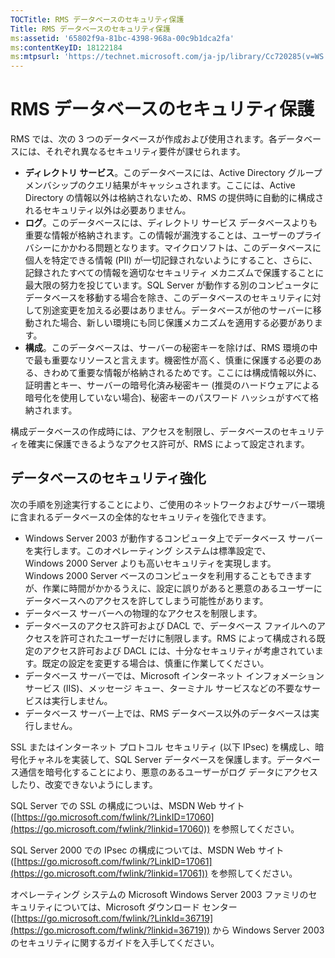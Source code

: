 ```yaml
---
TOCTitle: RMS データベースのセキュリティ保護
Title: RMS データベースのセキュリティ保護
ms:assetid: '65802f9a-81bc-4398-968a-00c9b1dca2fa'
ms:contentKeyID: 18122184
ms:mtpsurl: 'https://technet.microsoft.com/ja-jp/library/Cc720285(v=WS.10)'
---
```


RMS データベースのセキュリティ保護
==================================

RMS では、次の 3 つのデータベースが作成および使用されます。各データベースには、それぞれ異なるセキュリティ要件が課せられます。

-   **ディレクトリ サービス**。このデータベースには、Active Directory グループ メンバシップのクエリ結果がキャッシュされます。ここには、Active Directory の情報以外は格納されないため、RMS の提供時に自動的に構成されるセキュリティ以外は必要ありません。
-   **ログ**。このデータベースには、ディレクトリ サービス データベースよりも重要な情報が格納されます。この情報が漏洩することは、ユーザーのプライバシーにかかわる問題となります。マイクロソフトは、このデータベースに個人を特定できる情報 (PII) が一切記録されないようにすること、さらに、記録されたすべての情報を適切なセキュリティ メカニズムで保護することに最大限の努力を投じています。SQL Server が動作する別のコンピュータにデータベースを移動する場合を除き、このデータベースのセキュリティに対して別途変更を加える必要はありません。データベースが他のサーバーに移動された場合、新しい環境にも同じ保護メカニズムを適用する必要があります。
-   **構成**。このデータベースは、サーバーの秘密キーを除けば、RMS 環境の中で最も重要なリソースと言えます。機密性が高く、慎重に保護する必要のある、きわめて重要な情報が格納されるためです。ここには構成情報以外に、証明書とキー、サーバーの暗号化済み秘密キー (推奨のハードウェアによる暗号化を使用していない場合)、秘密キーのパスワード ハッシュがすべて格納されます。

構成データベースの作成時には、アクセスを制限し、データベースのセキュリティを確実に保護できるようなアクセス許可が、RMS によって設定されます。

データベースのセキュリティ強化
------------------------------

次の手順を別途実行することにより、ご使用のネットワークおよびサーバー環境に含まれるデータベースの全体的なセキュリティを強化できます。

-   Windows Server 2003 が動作するコンピュータ上でデータベース サーバーを実行します。このオペレーティング システムは標準設定で、Windows 2000 Server よりも高いセキュリティを実現します。Windows 2000 Server ベースのコンピュータを利用することもできますが、作業に時間がかかるうえに、設定に誤りがあると悪意のあるユーザーにデータベースへのアクセスを許してしまう可能性があります。
-   データベース サーバーへの物理的なアクセスを制限します。
-   データベースのアクセス許可および DACL で、データベース ファイルへのアクセスを許可されたユーザーだけに制限します。RMS によって構成される既定のアクセス許可および DACL には、十分なセキュリティが考慮されています。既定の設定を変更する場合は、慎重に作業してください。
-   データベース サーバーでは、Microsoft インターネット インフォメーション サービス (IIS)、メッセージ キュー、ターミナル サービスなどの不要なサービスは実行しません。
-   データベース サーバー上では、RMS データベース以外のデータベースは実行しません。

SSL またはインターネット プロトコル セキュリティ (以下 IPsec) を構成し、暗号化チャネルを実装して、SQL Server データベースを保護します。データベース通信を暗号化することにより、悪意のあるユーザーがログ データにアクセスしたり、改変できないようにします。

SQL Server での SSL の構成についは、MSDN Web サイト ([https://go.microsoft.com/fwlink/?LinkID=17060](https://go.microsoft.com/fwlink/?linkid=17060)) を参照してください。

SQL Server 2000 での IPsec の構成については、MSDN Web サイト ([https://go.microsoft.com/fwlink/?LinkID=17061](https://go.microsoft.com/fwlink/?linkid=17061)) を参照してください。

オペレーティング システムの Microsoft Windows Server 2003 ファミリのセキュリティについては、Microsoft ダウンロード センター ([https://go.microsoft.com/fwlink/?LinkId=36719](https://go.microsoft.com/fwlink/?linkid=36719)) から Windows Server 2003 のセキュリティに関するガイドを入手してください。
